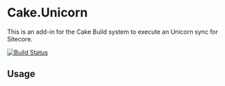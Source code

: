 # Cake.Unicorn

This is an add-in for the Cake Build system to execute an Unicorn sync for Sitecore.

[![Build Status](https://dev.azure.com/georgechang/Cake.Unicorn/_apis/build/status/Cake.Unicorn)](https://dev.azure.com/georgechang/Cake.Unicorn/_build/latest?definitionId=2)

## Usage